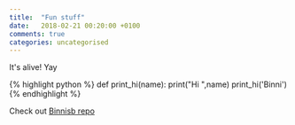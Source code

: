 ```yaml
---
title:  "Fun stuff"
date:   2018-02-21 00:20:00 +0100
comments: true
categories: uncategorised
---
```


It's alive! Yay

{% highlight python %}
def print_hi(name):
  print("Hi ",name)
print_hi('Binni')
{% endhighlight %}

Check out [Binnisb repo][github-binnisb]

[github-binnisb]:   https://github.com/binnisb
